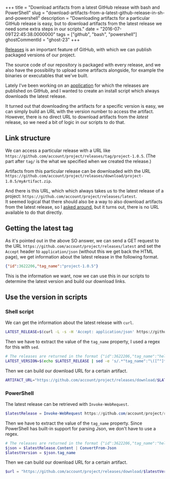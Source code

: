 +++
title = "Download artifacts from a latest GitHub release with bash and PowerShell"
slug = "download-artifacts-from-a-latest-github-release-in-sh-and-powershell"
description = "Downloading artifacts for a particular GitHub release is easy, but to download artifacts from the latest release we need some extra steps in our scripts."
date = "2016-07-09T22:45:38.0000000"
tags = ["github", "bash", "powershell"]
ghostCommentId = "ghost-23"
+++

[Releases](https://help.github.com/articles/about-releases/) is an important feature of GitHub, with which we can publish packaged versions of our project.

The source code of our repository is packaged with every release, and we also have the possibility to upload some artifacts alongside, for example the binaries or executables that we've built.

Lately I've been working on an [application](https://github.com/Travix-International/Travix.Core.Adk) for which the releases are published on GitHub, and I wanted to create an install script which always downloads the latest release.

It turned out that downloading the artifacts for a specific version is easy, we can simply build an URL with the version number to access the artifact. However, there is no direct URL to download artifacts from the *latest* release, so we need a bit of logic in our scripts to do that.

## Link structure

We can access a particular release with a URL like `https://github.com/account/project/releases/tag/project-1.0.5`. (The part after `tag/` is the what we specified when we created the release.)

Artifacts from this particular release can be downloaded with the URL `https://github.com/account/project/releases/download/project-1.0.5/myArtifact.zip`.

And there is this URL, which which always takes us to the latest release of a project: `https://github.com/account/project/releases/latest`.  
It seemed logical that there should also be a way to also download artifacts from the latest release, so I [asked around](http://stackoverflow.com/questions/38283074/is-there-a-way-to-download-an-artifact-from-the-latest-release-on-github), but it turns out, there is no URL available to do that directly.

## Getting the latest tag

As it's pointed out in the above SO answer, we can send a GET request to the URL `https://github.com/account/project/releases/latest` and set the `Accept` header to `application/json` (without this we get back the HTML page), we get information about the latest release in the following format.

```json
{"id":3622206,"tag_name":"project-1.0.5"}
```

This is the information we want, now we can use this in our scripts to determine the latest version and build our download links.

## Use the version in scripts

### Shell script

We can get the information about the latest release with `curl`.

```bash
LATEST_RELEASE=$(curl -L -s -H 'Accept: application/json' https://github.com/account/project/releases/latest)
```

Then we have to extract the value of the `tag_name` property, I used a regex for this with `sed`.

```bash
# The releases are returned in the format {"id":3622206,"tag_name":"hello-1.0.0.11",...}, we have to extract the tag_name.
LATEST_VERSION=$(echo $LATEST_RELEASE | sed -e 's/.*"tag_name":"\([^"]*\)".*/\1/')
```

Then we can build our download URL for a certain artifact.

```bash
ARTIFACT_URL="https://github.com/account/project/releases/download/$LATEST_VERSION/myArtifact.zip"
```

### PowerShell

The latest release can be retrieved with `Invoke-WebRequest`.

```powershell
$latestRelease = Invoke-WebRequest https://github.com/account/project/releases/latest -Headers @{"Accept"="application/json"}
```

Then we have to extract the value of the `tag_name` property. Since PowerShell has built-in support for parsing Json, we don't have to use a regex.

```powershell
# The releases are returned in the format {"id":3622206,"tag_name":"hello-1.0.0.11",...}, we have to extract the tag_name.
$json = $latestRelease.Content | ConvertFrom-Json
$latestVersion = $json.tag_name
```

Then we can build our download URL for a certain artifact.

```powershell
$url = "https://github.com/account/project/releases/download/$latestVersion/myArtifact.zip"
```

